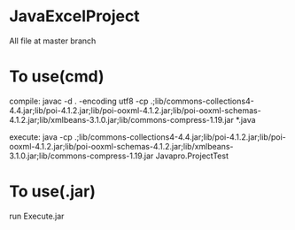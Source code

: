 # JavaExcelProject
All file at master branch

# To use(cmd)
compile: javac -d . -encoding utf8 -cp .;lib/commons-collections4-4.4.jar;lib/poi-4.1.2.jar;lib/poi-ooxml-4.1.2.jar;lib/poi-ooxml-schemas-4.1.2.jar;lib/xmlbeans-3.1.0.jar;lib/commons-compress-1.19.jar *.java

execute: java -cp .;lib/commons-collections4-4.4.jar;lib/poi-4.1.2.jar;lib/poi-ooxml-4.1.2.jar;lib/poi-ooxml-schemas-4.1.2.jar;lib/xmlbeans-3.1.0.jar;lib/commons-compress-1.19.jar Javapro.ProjectTest

# To use(.jar)
run Execute.jar
